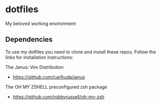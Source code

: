 # dotfiles

My beloved working environment

## Dependencies

To use my dotfiles you need to clone and install these repos. Follow the
links for installation instructions:

The Janus: Vim Distribution
* https://github.com/carlhuda/janus

The OH MY ZSHELL preconfigured zsh package
* https://github.com/robbyrussell/oh-my-zsh
